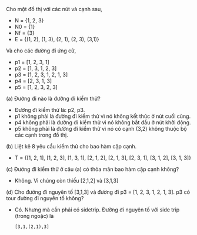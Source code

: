 Cho một đồ thị với các nút và cạnh sau,
* N = {1, 2, 3}
* N0 = {1}
* Nf = {3}
* E = {(1, 2), (1, 3), (2, 1), (2, 3), (3,1)}

Và cho các đường đi ứng cử,
* p1 = [1, 2, 3, 1]
* p2 = [1, 3, 1, 2, 3]
* p3 = [1, 2, 3, 1, 2, 1, 3]
* p4 = [2, 3, 1, 3]
* p5 = [1, 2, 3, 2, 3]

(a) Đường đi nào là đường đi kiểm thử?
* Đường đi kiểm thử là: p2, p3.
* p1 không phải là đường đi kiểm thử vì nó không kết thúc ở nút cuối cùng.
* p4 không phải là đường đi kiểm thử vì nó không bắt đầu ở nút khởi động.
* p5 không phải là đường đi kiểm thử vì nó có cạnh (3,2) không thuộc bộ các cạnh trong đồ thị.

(b) Liệt kê 8 yêu cầu kiểm thử cho bao hàm cặp cạnh.
* T = {[1, 2, 1], [1, 2, 3], [1, 3, 1], [2, 1, 2], [2, 1, 3], [2, 3, 1], [3, 1, 2], [3, 1, 3]}

(c) Đường đi kiểm thử ở câu (a) có thỏa mãn bao hàm cặp cạnh không?
* Không. Vì chúng còn thiếu [2,1,2] và [3,1,3]

(d) Cho đường đi nguyên tố [3,1,3] và đường đi p3 = [1, 2, 3, 1, 2, 1, 3]. p3 có tour đường đi nguyên tố không?
* Có. Nhưng mà cần phải có sidetrip. Đường đi nguyên tố với side trip (trong ngoặc) là

      [3,1,(2,1),3]
